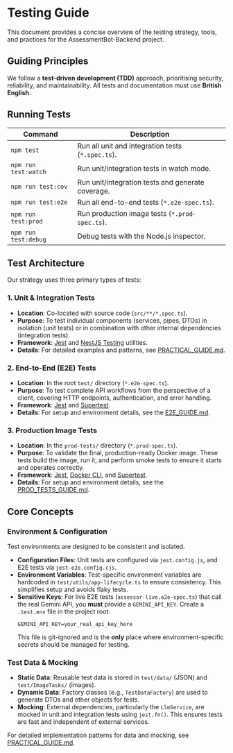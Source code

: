 # Testing Guide

This document provides a concise overview of the testing strategy, tools, and practices for the AssessmentBot-Backend project.

## Guiding Principles

We follow a **test-driven development (TDD)** approach, prioritising security, reliability, and maintainability. All tests and documentation must use **British English**.

## Running Tests

| Command              | Description                                       |
| -------------------- | ------------------------------------------------- |
| `npm test`           | Run all unit and integration tests (`*.spec.ts`). |
| `npm run test:watch` | Run unit/integration tests in watch mode.         |
| `npm run test:cov`   | Run unit/integration tests and generate coverage. |
| `npm run test:e2e`   | Run all end-to-end tests (`*.e2e-spec.ts`).       |
| `npm run test:prod`  | Run production image tests (`*.prod-spec.ts`).    |
| `npm run test:debug` | Debug tests with the Node.js inspector.           |

## Test Architecture

Our strategy uses three primary types of tests:

### 1. Unit & Integration Tests

- **Location**: Co-located with source code (`src/**/*.spec.ts`).
- **Purpose**: To test individual components (services, pipes, DTOs) in isolation (unit tests) or in combination with other internal dependencies (integration tests).
- **Framework**: [Jest](https://jestjs.io/) and [NestJS Testing](https://docs.nestjs.com/testing) utilities.
- **Details**: For detailed examples and patterns, see [PRACTICAL_GUIDE.md](./PRACTICAL_GUIDE.md).

### 2. End-to-End (E2E) Tests

- **Location**: In the root `test/` directory (`*.e2e-spec.ts`).
- **Purpose**: To test complete API workflows from the perspective of a client, covering HTTP endpoints, authentication, and error handling.
- **Framework**: [Jest](https://jestjs.io/) and [Supertest](https://github.com/ladjs/supertest).
- **Details**: For setup and environment details, see the [E2E_GUIDE.md](./E2E_GUIDE.md).

### 3. Production Image Tests

- **Location**: In the `prod-tests/` directory (`*.prod-spec.ts`).
- **Purpose**: To validate the final, production-ready Docker image. These tests build the image, run it, and perform smoke tests to ensure it starts and operates correctly.
- **Framework**: [Jest](https://jestjs.io/), [Docker CLI](https://docs.docker.com/engine/reference/commandline/cli/), and [Supertest](https://github.com/ladjs/supertest).
- **Details**: For setup and environment details, see the [PROD_TESTS_GUIDE.md](./PROD_TESTS_GUIDE.md).

## Core Concepts

### Environment & Configuration

Test environments are designed to be consistent and isolated.

- **Configuration Files**: Unit tests are configured via `jest.config.js`, and E2E tests via `jest-e2e.config.cjs`.
- **Environment Variables**: Test-specific environment variables are hardcoded in `test/utils/app-lifecycle.ts` to ensure consistency. This simplifies setup and avoids flaky tests.
- **Sensitive Keys**: For live E2E tests (`assessor-live.e2e-spec.ts`) that call the real Gemini API, you **must** provide a `GEMINI_API_KEY`. Create a `.test.env` file in the project root:
  ```
  GEMINI_API_KEY=your_real_api_key_here
  ```
  This file is git-ignored and is the **only** place where environment-specific secrets should be managed for testing.

### Test Data & Mocking

- **Static Data**: Reusable test data is stored in `test/data/` (JSON) and `test/ImageTasks/` (images).
- **Dynamic Data**: Factory classes (e.g., `TestDataFactory`) are used to generate DTOs and other objects for tests.
- **Mocking**: External dependencies, particularly the `LlmService`, are mocked in unit and integration tests using `jest.fn()`. This ensures tests are fast and independent of external services.

For detailed implementation patterns for data and mocking, see [PRACTICAL_GUIDE.md](./PRACTICAL_GUIDE.md).
